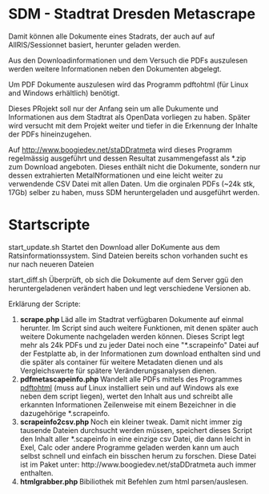 # SDM - Stadtrat Dresden Metascrape

Damit können alle Dokumente eines Stadrats, der auch auf auf AllRIS/Sessionnet basiert, herunter geladen werden.

Aus den Downloadinformationen und dem Versuch die PDFs auszulesen werden weitere Informationen neben den Dokumenten abgelegt. 

Um PDF Dokumente auszulesen wird das Programm pdftohtml (für Linux and Windows erhältlich) benötigt.

Dieses PRojekt soll nur der Anfang sein um alle Dukumente und Informationen aus dem Stadtrat als OpenData vorliegen zu haben. Später wird versucht mit dem Projekt weiter und tiefer in die Erkennung der Inhalte der PDFs hineinzugehen.

Auf http://www.boogiedev.net/staDDratmeta wird dieses Programm regelmässig ausgeführt und dessen Resultat zusammengefasst als *.zip zum Download angeboten. Dieses enthält nicht die Dokumente, sondern nur dessen extrahierten MetaINformationen und eine leicht weiter zu verwendende CSV Datei mit allen Daten.  Um die orginalen PDFs (~24k stk, 17Gb) selber zu haben, muss SDM heruntergeladen und ausgeführt werden.


# Startscripte
start_update.sh
	Startet den Download aller DoKumente aus dem Ratsinformationssystem. Sind Dateien bereits schon vorhanden 		sucht es nur nach neueren Dateien

start_diff.sh
	Überprüft, ob sich die Dokumente auf dem Server ggü den heruntergeladenen verändert haben und legt 			verschiedene Versionen ab.


Erklärung der Scripte:
<ol>
	<li><strong> scrape.php </strong>
Läd alle im Stadtrat verfügbaren Dokumente auf einmal herunter. Im Script sind auch weitere Funktionen, mit denen später auch weitere Dokumente nachgeladen werden können. Dieses Script legt mehr als 24k PDFs und zu jeder Datei noch eine "*.scrapeinfo" Datei auf der Festplatte ab, in der Informationen zum download enthalten sind und die später als container für weitere Metadaten dienen und als Vergleichswerte für spätere Veränderungsanalysen dienen.</li>
	<li><strong>pdfmetascapeinfo.php
</strong>Wandelt alle PDFs mittels des Programmes <a href="http://pdftohtml.sourceforge.net/" target="_blank">pdftohtml</a> (muss auf Linux installiert sein und auf Windows als exe neben dem script liegen), wertet den Inhalt aus und schreibt alle erkannten Informationen Zeilenweise mit einem Bezeichner in die dazugehörige *.scrapeinfo.</li>
	<li><strong>scrapeinfo2csv.php
</strong>Noch ein kleiner tweak. Damit nicht immer zig tausende Dateien durchsucht werden müssen, speichert dieses Script den Inhalt aller *.scapeinfo in eine einzige csv Datei, die dann leicht in Exel, Calc oder andere Programme geladen werden kann um auch selbst schnell und einfach ein bisschen herum zu forschen. Diese Datei ist im Paket unter: http://www.boogiedev.net/staDDratmeta auch immer enthalten.</li>
	<li><strong>htmlgrabber.php
</strong>Bibiliothek mit Befehlen zum html parsen/auslesen.</li>
</ol>
